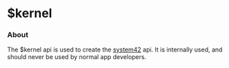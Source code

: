 # $kernel

### About

The $kernel api is used to create the [system42](system42.md) api. It is internally used, and should never be used by normal app developers.
